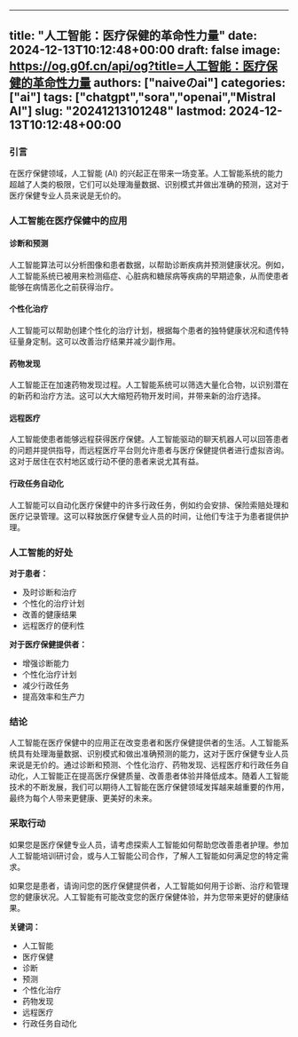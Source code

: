 
---
title: "人工智能：医疗保健的革命性力量"
date: 2024-12-13T10:12:48+00:00
draft: false
image: https://og.g0f.cn/api/og?title=人工智能：医疗保健的革命性力量
authors: ["naiveのai"]
categories: ["ai"]
tags: ["chatgpt","sora","openai","Mistral AI"]
slug: "20241213101248"
lastmod: 2024-12-13T10:12:48+00:00
---
### 引言

在医疗保健领域，人工智能 (AI) 的兴起正在带来一场变革。人工智能系统的能力超越了人类的极限，它们可以处理海量数据、识别模式并做出准确的预测，这对于医疗保健专业人员来说是无价的。

### 人工智能在医疗保健中的应用

#### 诊断和预测

人工智能算法可以分析图像和患者数据，以帮助诊断疾病并预测健康状况。例如，人工智能系统已被用来检测癌症、心脏病和糖尿病等疾病的早期迹象，从而使患者能够在病情恶化之前获得治疗。

#### 个性化治疗

人工智能可以帮助创建个性化的治疗计划，根据每个患者的独特健康状况和遗传特征量身定制。这可以改善治疗结果并减少副作用。

#### 药物发现

人工智能正在加速药物发现过程。人工智能系统可以筛选大量化合物，以识别潜在的新药和治疗方法。这可以大大缩短药物开发时间，并带来新的治疗选择。

#### 远程医疗

人工智能使患者能够远程获得医疗保健。人工智能驱动的聊天机器人可以回答患者的问题并提供指导，而远程医疗平台则允许患者与医疗保健提供者进行虚拟咨询。这对于居住在农村地区或行动不便的患者来说尤其有益。

#### 行政任务自动化

人工智能可以自动化医疗保健中的许多行政任务，例如约会安排、保险索赔处理和医疗记录管理。这可以释放医疗保健专业人员的时间，让他们专注于为患者提供护理。

### 人工智能的好处

**对于患者：**

* 及时诊断和治疗
* 个性化的治疗计划
* 改善的健康结果
* 远程医疗的便利性

**对于医疗保健提供者：**

* 增强诊断能力
* 个性化治疗计划
* 减少行政任务
* 提高效率和生产力

### 结论

人工智能在医疗保健中的应用正在改变患者和医疗保健提供者的生活。人工智能系统具有处理海量数据、识别模式和做出准确预测的能力，这对于医疗保健专业人员来说是无价的。通过诊断和预测、个性化治疗、药物发现、远程医疗和行政任务自动化，人工智能正在提高医疗保健质量、改善患者体验并降低成本。随着人工智能技术的不断发展，我们可以期待人工智能在医疗保健领域发挥越来越重要的作用，最终为每个人带来更健康、更美好的未来。

### 采取行动

如果您是医疗保健专业人员，请考虑探索人工智能如何帮助您改善患者护理。参加人工智能培训研讨会，或与人工智能公司合作，了解人工智能如何满足您的特定需求。

如果您是患者，请询问您的医疗保健提供者，人工智能如何用于诊断、治疗和管理您的健康状况。人工智能有可能改变您的医疗保健体验，并为您带来更好的健康结果。

**关键词：**

* 人工智能
* 医疗保健
* 诊断
* 预测
* 个性化治疗
* 药物发现
* 远程医疗
* 行政任务自动化